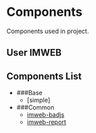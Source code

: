 # Components
Components used in project.

## User IMWEB

## Components List
+	###Base
	+	[simple]
+	###Common
	+	[imweb-badjs](https://github.com/imweb/Components/tree/master/common/imweb-badjs)
	+	[imweb-report](https://github.com/imweb/Components/tree/master/common/imweb-report)
